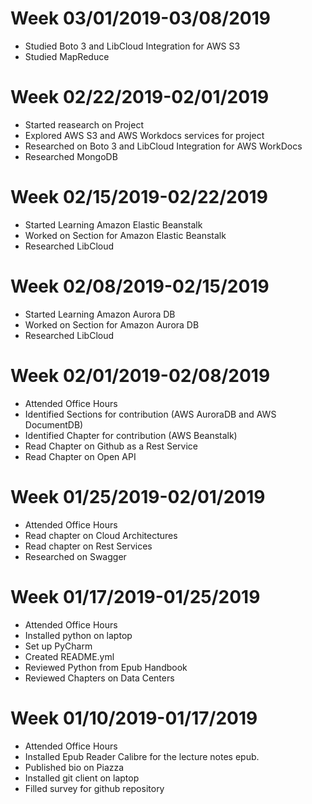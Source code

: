 # Week 03/01/2019-03/08/2019

- Studied Boto 3 and LibCloud Integration for AWS S3
- Studied MapReduce

# Week 02/22/2019-02/01/2019

- Started reasearch on Project
- Explored AWS S3 and AWS Workdocs services for project
- Researched on Boto 3 and LibCloud Integration for AWS WorkDocs
- Researched MongoDB

# Week 02/15/2019-02/22/2019

- Started Learning Amazon Elastic Beanstalk
- Worked on Section for Amazon Elastic Beanstalk
- Researched LibCloud

# Week 02/08/2019-02/15/2019

- Started Learning Amazon Aurora DB
- Worked on Section for Amazon Aurora DB
- Researched LibCloud


# Week 02/01/2019-02/08/2019

- Attended Office Hours
- Identified Sections for contribution (AWS AuroraDB and AWS DocumentDB)
- Identified Chapter for contribution (AWS Beanstalk)
- Read Chapter on Github as a Rest Service
- Read Chapter on Open API


# Week 01/25/2019-02/01/2019

- Attended Office Hours
- Read chapter on Cloud Architectures
- Read chapter on Rest Services
- Researched on Swagger


# Week 01/17/2019-01/25/2019

- Attended Office Hours
- Installed python on laptop
- Set up PyCharm
- Created README.yml
- Reviewed Python from Epub Handbook
- Reviewed Chapters on Data Centers

# Week 01/10/2019-01/17/2019

- Attended Office Hours
- Installed Epub Reader Calibre for the lecture notes epub.
- Published bio on Piazza
- Installed git client on laptop
- Filled survey for github repository
